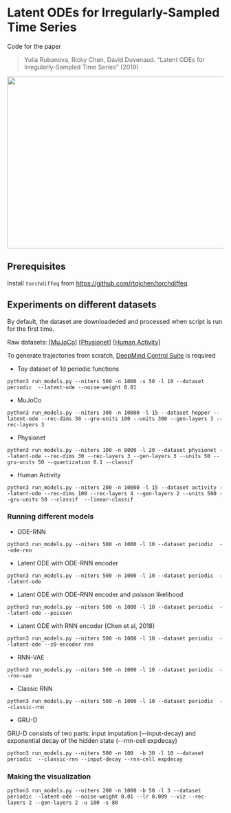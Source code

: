 # Latent ODEs for Irregularly-Sampled Time Series

Code for the paper
> Yulia Rubanova, Ricky Chen, David Duvenaud. "Latent ODEs for Irregularly-Sampled Time Series" (2019)

<p align="center">
<img align="middle" src="./assets/viz.gif" width="800" height="400" />
</p>

## Prerequisites

Install `torchdiffeq` from https://github.com/rtqichen/torchdiffeq.

## Experiments on different datasets

By default, the dataset are downloadeded and processed when script is run for the first time. 

Raw datasets: 
[[MuJoCo]](http://www.cs.toronto.edu/~rtqichen/datasets/HopperPhysics/training.pt)
[[Physionet]](https://physionet.org/physiobank/database/challenge/2012/)
[[Human Activity]](https://archive.ics.uci.edu/ml/datasets/Localization+Data+for+Person+Activity/)

To generate trajectories from scratch, [DeepMind Control Suite](https://github.com/deepmind/dm_control/) is required


* Toy dataset of 1d periodic functions
```
python3 run_models.py --niters 500 -n 1000 -s 50 -l 10 --dataset periodic  --latent-ode --noise-weight 0.01 
```

* MuJoCo

```
python3 run_models.py --niters 300 -n 10000 -l 15 --dataset hopper --latent-ode --rec-dims 30 --gru-units 100 --units 300 --gen-layers 3 --rec-layers 3
```

* Physionet
```
python3 run_models.py --niters 100 -n 8000 -l 20 --dataset physionet --latent-ode --rec-dims 30 --rec-layers 3 --gen-layers 3 --units 50 --gru-units 50 --quantization 0.1 --classif
```


* Human Activity
```
python3 run_models.py --niters 200 -n 10000 -l 15 --dataset activity --latent-ode --rec-dims 100 --rec-layers 4 --gen-layers 2 --units 500 --gru-units 50 --classif  --linear-classif
```


### Running different models

* ODE-RNN
```
python3 run_models.py --niters 500 -n 1000 -l 10 --dataset periodic  --ode-rnn
```

* Latent ODE with ODE-RNN encoder
```
python3 run_models.py --niters 500 -n 1000 -l 10 --dataset periodic  --latent-ode
```

* Latent ODE with ODE-RNN encoder and poisson likelihood
```
python3 run_models.py --niters 500 -n 1000 -l 10 --dataset periodic  --latent-ode --poisson
```

* Latent ODE with RNN encoder (Chen et al, 2018)
```
python3 run_models.py --niters 500 -n 1000 -l 10 --dataset periodic  --latent-ode --z0-encoder rnn
```

* RNN-VAE
```
python3 run_models.py --niters 500 -n 1000 -l 10 --dataset periodic  --rnn-vae
```

*  Classic RNN
```
python3 run_models.py --niters 500 -n 1000 -l 10 --dataset periodic  --classic-rnn
```

* GRU-D

GRU-D consists of two parts: input imputation (--input-decay) and exponential decay of the hidden state (--rnn-cell expdecay)

```
python3 run_models.py --niters 500 -n 100  -b 30 -l 10 --dataset periodic  --classic-rnn --input-decay --rnn-cell expdecay
```


### Making the visualization
```
python3 run_models.py --niters 200 -n 1000 -b 50 -l 3 --dataset periodic --latent-ode --noise-weight 0.01 --lr 0.009 --viz --rec-layers 2 --gen-layers 2 -u 100 -s 80
```
